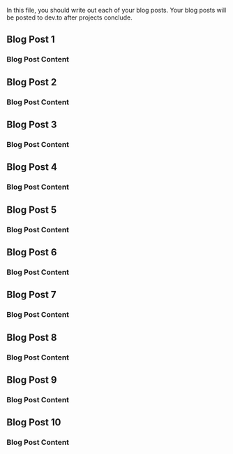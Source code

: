 In this file, you should write out each of your blog posts. Your blog posts will be posted to dev.to after projects conclude. 

## Blog Post 1
### Blog Post Content

## Blog Post 2
### Blog Post Content

## Blog Post 3
### Blog Post Content

## Blog Post 4
### Blog Post Content

## Blog Post 5
### Blog Post Content

## Blog Post 6
### Blog Post Content

## Blog Post 7
### Blog Post Content

## Blog Post 8
### Blog Post Content

## Blog Post 9
### Blog Post Content

## Blog Post 10
### Blog Post Content
